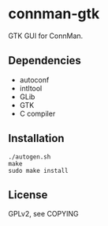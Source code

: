 connman-gtk
===========

GTK GUI for ConnMan.

Dependencies
------------

 * autoconf
 * intltool
 * GLib
 * GTK
 * C compiler

Installation
------------

	./autogen.sh
	make
	sudo make install

License
-------

GPLv2, see COPYING
